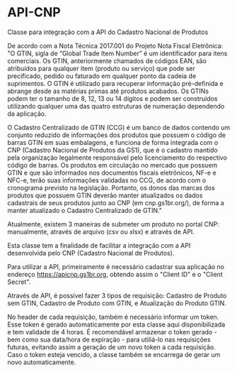 # API-CNP
Classe para integração com a API do Cadastro Nacional de Produtos

De acordo com a Nota Técnica 2017.001 do Projeto Nota Fiscal Eletrônica:
"O GTIN, sigla de “Global Trade Item Number” é um identificador para itens comerciais. Os GTIN, anteriormente chamados de códigos EAN, são atribuídos
para qualquer item (produto ou serviço) que pode ser precificado, pedido ou faturado em qualquer ponto da cadeia de suprimentos. O GTIN é utilizado para
recuperar informação pré-definida e abrange desde as matérias primas até produtos acabados. Os GTINs podem ter o tamanho de 8, 12, 13 ou 14 dígitos
e podem ser construídos utilizando qualquer uma das quatro estruturas de numeração dependendo da aplicação.

O Cadastro Centralizado de GTIN (CCG) é um banco de dados contendo um conjunto reduzido de informações dos produtos que possuem o código de
barras GTIN em suas embalagens, e funciona de forma integrada com o CNP (Cadastro Nacional de Produtos da GS1), que é o cadastro mantido pela
organização legalmente responsável pelo licenciamento do respectivo código de barras. Os produtos em circulação no mercado que possuem GTIN e que
são informados nos documentos fiscais eletrônicos, NF-e e NFC-e, terão suas informações validadas no CCG, de acordo com o cronograma previsto na
legislação. Portanto, os donos das marcas dos produtos que possuem GTIN deverão manter atualizados os dados cadastrais de seus produtos junto ao
CNP (em cnp.gs1br.org/), de forma a manter atualizado o Cadastro Centralizado de GTIN."

Atualmente, existem 3 maneiras de submeter um produto no portal CNP: manualmente, através de arquivo (csv ou xlsx) e através de API.

Esta classe tem a finalidade de facilitar a integração com a API desenvolvida pelo CNP (Cadastro Nacional de Produtos).

Para utilizar a API, primeiramente é necessário cadastrar sua aplicação no endereço https://apicnp.gs1br.org, obtendo assim o "Client ID" e o "Client Secret".

Através de API, é possível fazer 3 tipos de requisição: Cadastro de Produto sem GTIN, Cadastro de Produto com GTIN, e Atualização do Produto GTIN.

No header de cada requisição, também é necessário informar um token. Esse token é gerado automaticamente por esta classe aqui disponibilizada e tem validade de 4 horas.
É recomendável armazenar o token gerado - bem como sua data/hora de expiração - para utiliá-lo nas requisições futuras, evitando assim a geração de um novo token a cada requisição.
Caso o token esteja vencido, a classe também se encarrega de gerar um novo automaticamente.
